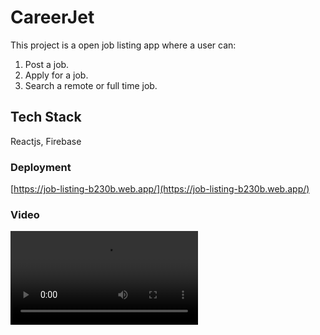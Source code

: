 # CareerJet

This project is a open job listing app where a user can:
1. Post a job.
2. Apply for a job.
3. Search a remote or full time job.

## Tech Stack
Reactjs, Firebase

### Deployment
[https://job-listing-b230b.web.app/](https://job-listing-b230b.web.app/)

### Video
![Demo_video](https://github.com/Akanksha1312/job-listing-app/blob/master/demo/screen-capture.webm)
